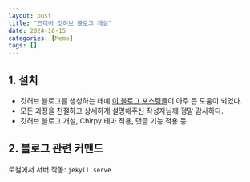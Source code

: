 ```yaml
---
layout: post
title: "드디어 깃허브 블로그 개설"
date: 2024-10-15
categories: [Memo]
tags: []
---
```


## 1. 설치
- 깃허브 블로그를 생성하는 데에 [이 블로그 포스팅들](https://www.irgroup.org/categories/chirpy/)이 아주 큰 도움이 되었다.
- 모든 과정을 친절하고 상세하게 설명해주신 작성자님께 정말 감사하다.
- 깃허브 블로그 개설, Chirpy 테마 적용, 댓글 기능 적용 등

## 2. 블로그 관련 커맨드
로컬에서 서버 작동: `jekyll serve`
